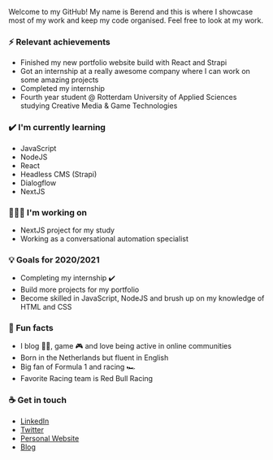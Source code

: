 Welcome to my GitHub! My name is Berend and this is where I showcase most of my work and keep my code organised. Feel free to look at my work.

### ⚡ Relevant achievements
- Finished my new portfolio website build with React and Strapi
- Got an internship at a really awesome company where I can work on some amazing projects
- Completed my internship
- Fourth year student @ Rotterdam University of Applied Sciences studying Creative Media & Game Technologies

### ✔️ I'm currently learning
- JavaScript
- NodeJS
- React
- Headless CMS (Strapi)
- Dialogflow
- NextJS

### 👨🏻‍💻 I'm working on
- NextJS project for my study
- Working as a conversational automation specialist

### 💡 Goals for 2020/2021
- Completing my internship ✔️
- Build more projects for my portfolio
- Become skilled in JavaScript, NodeJS and brush up on my knowledge of HTML and CSS

### 🌴 Fun facts
- I blog ✍🏻, game 🎮 and love being active in online communities
- Born in the Netherlands but fluent in English
- Big fan of Formula 1 and racing 🏎
- Favorite Racing team is Red Bull Racing

### ☕ Get in touch
- [LinkedIn](https://www.linkedin.com/in/berendkalberg)
- [Twitter](https://twitter.com/Berend_Kalberg)
- [Personal Website](https://berendkalberg.nl)
- [Blog](https://berendkalberg.nl/blog)
